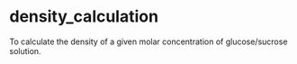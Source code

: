 # density_calculation
To calculate the density of a given molar concentration of glucose/sucrose solution.
